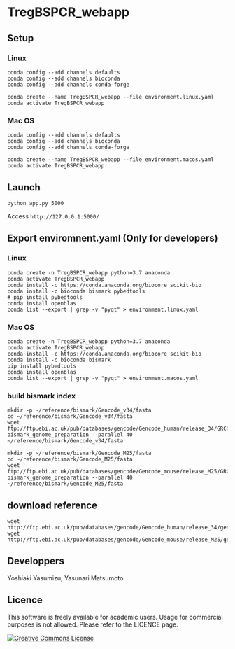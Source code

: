 # TregBSPCR_webapp

## Setup

### Linux

```
conda config --add channels defaults
conda config --add channels bioconda
conda config --add channels conda-forge

conda create --name TregBSPCR_webapp --file environment.linux.yaml
conda activate TregBSPCR_webapp
```

### Mac OS

```
conda config --add channels defaults
conda config --add channels bioconda
conda config --add channels conda-forge

conda create --name TregBSPCR_webapp --file environment.macos.yaml
conda activate TregBSPCR_webapp
```
 
## Launch 

```
python app.py 5000
```

Access `http://127.0.0.1:5000/`

## Export enviromnent.yaml (Only for developers)

### Linux

```
conda create -n TregBSPCR_webapp python=3.7 anaconda
conda activate TregBSPCR_webapp
conda install -c https://conda.anaconda.org/biocore scikit-bio
conda install -c bioconda bismark pybedtools
# pip install pybedtools
conda install openblas
conda list --export | grep -v "pyqt" > environment.linux.yaml
```

### Mac OS

```
conda create -n TregBSPCR_webapp python=3.7 anaconda
conda activate TregBSPCR_webapp
conda install -c https://conda.anaconda.org/biocore scikit-bio
conda install -c bioconda bismark
pip install pybedtools
conda install openblas
conda list --export | grep -v "pyqt" > environment.macos.yaml
```

### build bismark index

```
mkdir -p ~/reference/bismark/Gencode_v34/fasta
cd ~/reference/bismark/Gencode_v34/fasta
wget ftp://ftp.ebi.ac.uk/pub/databases/gencode/Gencode_human/release_34/GRCh38.p13.genome.fa.gz
bismark_genome_preparation --parallel 40 ~/reference/bismark/Gencode_v34/fasta

mkdir -p ~/reference/bismark/Gencode_M25/fasta
cd ~/reference/bismark/Gencode_M25/fasta
wget ftp://ftp.ebi.ac.uk/pub/databases/gencode/Gencode_mouse/release_M25/GRCm38.p6.genome.fa.gz
bismark_genome_preparation --parallel 40 ~/reference/bismark/Gencode_M25/fasta
```

## download reference

```
wget http://ftp.ebi.ac.uk/pub/databases/gencode/Gencode_human/release_34/gencode.v34.annotation.gff3.gz
wget http://ftp.ebi.ac.uk/pub/databases/gencode/Gencode_mouse/release_M25/gencode.vM25.annotation.gff3.gz
```

## Developpers

Yoshiaki Yasumizu, Yasunari Matsumoto

## Licence

This software is freely available for academic users. Usage for commercial purposes is not allowed. Please refer to the LICENCE page.

<a rel="license" href="http://creativecommons.org/licenses/by-nc/4.0/"><img alt="Creative Commons License" style="border-width:0" src="https://i.creativecommons.org/l/by-nc/4.0/88x31.png" /></a>
